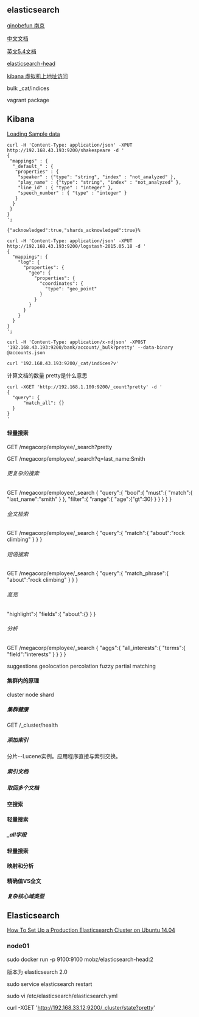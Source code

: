 ## elasticsearch

[ginobefun 南京](http://ginobefunny.com/categories/Elasticsearch/)

[中文文档](https://elasticsearch.cn/book/elasticsearch_definitive_guide_2.x/running-elasticsearch.html)

[英文5.4文档](https://www.elastic.co/guide/en/elasticsearch/reference/current/modules-node.html)

[elasticsearch-head](https://github.com/mobz/elasticsearch-head)

[kibana 虚拟机上地址访问](http://192.168.33.10:5601)

  bulk
  _cat/indices

  vagrant package

## Kibana

[Loading Sample data](https://www.elastic.co/guide/en/kibana/current/tutorial-load-dataset.html)

    curl -H 'Content-Type: application/json' -XPUT http://192.168.43.193:9200/shakespeare -d '
    {
     "mappings" : {
      "_default_" : {
       "properties" : {
        "speaker" : {"type": "string", "index" : "not_analyzed" },
        "play_name" : {"type": "string", "index" : "not_analyzed" },
        "line_id" : { "type" : "integer" },
        "speech_number" : { "type" : "integer" }
       }
      }
     }
    }
    ';

    {"acknowledged":true,"shards_acknowledged":true}%

    curl -H 'Content-Type: application/json' -XPUT http://192.168.43.193:9200/logstash-2015.05.18 -d '
    {
      "mappings": {
        "log": {
          "properties": {
            "geo": {
              "properties": {
                "coordinates": {
                  "type": "geo_point"
                }
              }
            }
          }
        }
      }
    }
    ';

    curl -H 'Content-Type: application/x-ndjson' -XPOST '192.168.43.193:9200/bank/account/_bulk?pretty' --data-binary @accounts.json

    curl '192.168.43.193:9200/_cat/indices?v'

计算文档的数量 pretty是什么意思

    curl -XGET 'http://192.168.1.100:9200/_count?pretty' -d '
    {
      "query": {
          "match_all": {}
      }
    }
    '    

#### 轻量搜索

GET /megacorp/employee/_search?pretty

GET /megacorp/employee/_search?q=last_name:Smith

###### 更复杂的搜索

GET /megacorp/employee/_search
{
  "query":{
    "bool":{
      "must":{
        "match":{
          "last_name":"smith"
        }
      },
      "filter":{
        "range":{
          "age":{"gt":30}
        }
      }
    }
  }
}

###### 全文检索

GET /megacorp/employee/_search
{
  "query":{
    "match":{
      "about":"rock climbing"
    }
  }
}

###### 短语搜索

GET /megacorp/employee/_search
{
  "query":{
    "match_phrase":{
      "about":"rock climbing"
    }
  }
}

###### 高亮

  "highlight":{
    "fields":{
      "about":{}
    }
  }

###### 分析

GET /megacorp/employee/_search
{
  "aggs":{
    "all_interests":{
      "terms":{
        "field":"interests"
      }
    }
  }
}
 
suggestions geolocation percolation fuzzy partial matching

#### 集群内的原理

cluster node shard

##### 集群健康

GET /_cluster/health

##### 添加索引 

分片--Lucene实例。应用程序直接与索引交换。

##### 索引文档

##### 取回多个文档 

####  空搜索

#### 轻量搜索

##### _all字段

#### 轻量搜索

#### 映射和分析

#### 精确值VS全文

##### 复杂核心域类型


## Elasticsearch

[How To Set Up a Production Elasticsearch Cluster on Ubuntu 14.04](https://www.digitalocean.com/community/tutorials/how-to-set-up-a-production-elasticsearch-cluster-on-ubuntu-14-04)

### node01

sudo docker run -p 9100:9100 mobz/elasticsearch-head:2

版本为 elasticsearch 2.0

sudo service elasticsearch restart

sudo vi /etc/elasticsearch/elasticsearch.yml

curl -XGET 'http://192.168.33.12:9200/_cluster/state?pretty'